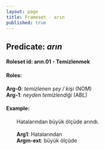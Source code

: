 ```yaml
---
layout: page
title: Frameset - arın
published: true
---
```

<h2>Predicate: <i>arın</i></h2>
<h4>Roleset id: arın.01 - Temizlenmek<br>
<h4>Roles:</h4>
<b>Arg-0</b>: <i>temizlenen şey / kişi</i>  (NOM) <br>
<b>Arg-1</b>: <i>neyden temizlendiği</i>  (ABL) <br>
<h4>Example:</h4>
&emsp;&emsp;Hatalarından büyük ölçüde arındı.<br><br>
&emsp;&emsp;<b>Arg1</b>:  Hatalarından<br>
&emsp;&emsp;<b>Argm-ext</b>:  büyük ölçüde<br>

